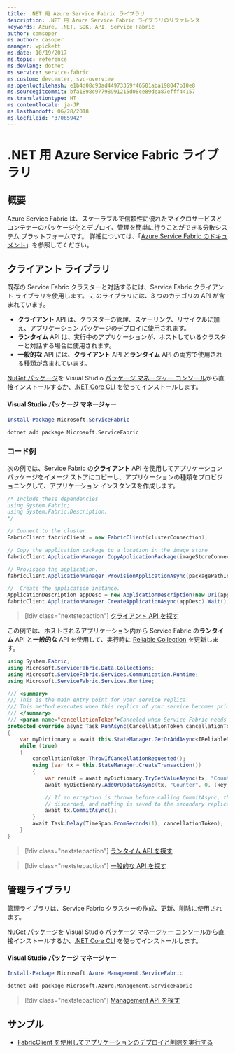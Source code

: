```yaml
---
title: .NET 用 Azure Service Fabric ライブラリ
description: .NET 用 Azure Service Fabric ライブラリのリファレンス
keywords: Azure, .NET, SDK, API, Service Fabric
author: camsoper
ms.author: casoper
manager: wpickett
ms.date: 10/19/2017
ms.topic: reference
ms.devlang: dotnet
ms.service: service-fabric
ms.custom: devcenter, svc-overview
ms.openlocfilehash: e1b4d08c93ad44973359f46501aba198047b10e8
ms.sourcegitcommit: bfa1898c97798991215d08ce89dea87efff44157
ms.translationtype: HT
ms.contentlocale: ja-JP
ms.lasthandoff: 06/28/2018
ms.locfileid: "37065942"
---
```

# <a name="azure-service-fabric-libraries-for-net"></a>.NET 用 Azure Service Fabric ライブラリ

## <a name="overview"></a>概要

Azure Service Fabric は、スケーラブルで信頼性に優れたマイクロサービスとコンテナーのパッケージ化とデプロイ、管理を簡単に行うことができる分散システム プラットフォームです。  詳細については、「[Azure Service Fabric のドキュメント](/azure/service-fabric/)」を参照してください。

## <a name="client-library"></a>クライアント ライブラリ

既存の Service Fabric クラスターと対話するには、Service Fabric クライアント ライブラリを使用します。  このライブラリには、3 つのカテゴリの API が含まれています。

* **クライアント** API は、クラスターの管理、スケーリング、リサイクルに加え、アプリケーション パッケージのデプロイに使用されます。
* **ランタイム** API は、実行中のアプリケーションが、ホストしているクラスターと対話する場合に使用されます。
* **一般的な** API には、**クライアント** API と**ランタイム** API の両方で使用される種類が含まれています。

[NuGet パッケージ](https://www.nuget.org/packages/Microsoft.ServiceFabric)を Visual Studio [パッケージ マネージャー コンソール][PackageManager]から直接インストールするか、[.NET Core CLI][DotNetCLI] を使ってインストールします。

#### <a name="visual-studio-package-manager"></a>Visual Studio パッケージ マネージャー

```powershell
Install-Package Microsoft.ServiceFabric
```

```bash
dotnet add package Microsoft.ServiceFabric
```

### <a name="code-examples"></a>コード例

次の例では、Service Fabric の**クライアント** API を使用してアプリケーション パッケージをイメージ ストアにコピーし、アプリケーションの種類をプロビジョニングして、アプリケーション インスタンスを作成します。

```csharp
/* Include these dependencies
using System.Fabric;
using System.Fabric.Description;
*/

// Connect to the cluster.
FabricClient fabricClient = new FabricClient(clusterConnection);

// Copy the application package to a location in the image store
fabricClient.ApplicationManager.CopyApplicationPackage(imageStoreConnectionString, packagePath, packagePathInImageStore);

// Provision the application.
fabricClient.ApplicationManager.ProvisionApplicationAsync(packagePathInImageStore).Wait();

//  Create the application instance.
ApplicationDescription appDesc = new ApplicationDescription(new Uri(appName), appType, appVersion);
fabricClient.ApplicationManager.CreateApplicationAsync(appDesc).Wait();
```

> [!div class="nextstepaction"]
> [クライアント API を探す](/dotnet/api/overview/azure/servicefabric/client)

この例では、ホストされるアプリケーション内から Service Fabric の**ランタイム** API と**一般的な** API を使用して、実行時に [Reliable Collection](/azure/service-fabric/service-fabric-reliable-services-reliable-collections) を更新します。

```csharp
using System.Fabric;
using Microsoft.ServiceFabric.Data.Collections;
using Microsoft.ServiceFabric.Services.Communication.Runtime;
using Microsoft.ServiceFabric.Services.Runtime;

/// <summary>
/// This is the main entry point for your service replica.
/// This method executes when this replica of your service becomes primary and has write status.
/// </summary>
/// <param name="cancellationToken">Canceled when Service Fabric needs to shut down this service replica.</param>
protected override async Task RunAsync(CancellationToken cancellationToken)
{
    var myDictionary = await this.StateManager.GetOrAddAsync<IReliableDictionary<string, long>>("myDictionary");
    while (true)
    {
        cancellationToken.ThrowIfCancellationRequested();
        using (var tx = this.StateManager.CreateTransaction())
        {
            var result = await myDictionary.TryGetValueAsync(tx, "Counter");
            await myDictionary.AddOrUpdateAsync(tx, "Counter", 0, (key, value) => ++value);

            // If an exception is thrown before calling CommitAsync, the transaction aborts, all changes are
            // discarded, and nothing is saved to the secondary replicas.
            await tx.CommitAsync();
        }
        await Task.Delay(TimeSpan.FromSeconds(1), cancellationToken);
    }
}
```

> [!div class="nextstepaction"]
> [ランタイム API を探す](/dotnet/api/overview/azure/servicefabric/runtime)

> [!div class="nextstepaction"]
> [一般的な API を探す](/dotnet/api/overview/azure/servicefabric/common)

## <a name="management-library"></a>管理ライブラリ

管理ライブラリは、Service Fabric クラスターの作成、更新、削除に使用されます。

[NuGet パッケージ](https://www.nuget.org/packages/Microsoft.Azure.Management.ServiceFabric)を Visual Studio [パッケージ マネージャー コンソール][PackageManager]から直接インストールするか、[.NET Core CLI][DotNetCLI] を使ってインストールします。

#### <a name="visual-studio-package-manager"></a>Visual Studio パッケージ マネージャー

```powershell
Install-Package Microsoft.Azure.Management.ServiceFabric
```

```bash
dotnet add package Microsoft.Azure.Management.ServiceFabric
```

> [!div class="nextstepaction"]
> [Management API を探す](/dotnet/api/overview/azure/servicefabric/management)

## <a name="samples"></a>サンプル

* [FabricClient を使用してアプリケーションのデプロイと削除を実行する](/azure/service-fabric/service-fabric-deploy-remove-applications-fabricclient)

[PackageManager]: https://docs.microsoft.com/nuget/tools/package-manager-console
[DotNetCLI]: https://docs.microsoft.com/dotnet/core/tools/dotnet-add-package
